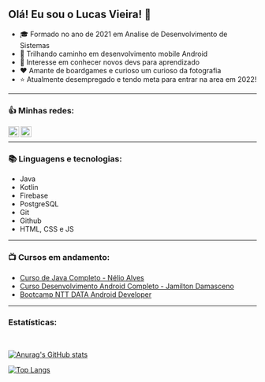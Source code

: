 ## Olá! Eu sou o Lucas Vieira! 👋 

- :mortar_board: Formado no ano de 2021 em Analise de Desenvolvimento de Sistemas
- :iphone: Trilhando caminho em desenvolvimento mobile Android
- :dancers: Interesse em conhecer novos devs para aprendizado
- :heart: Amante de boardgames e curioso um curioso da fotografia
- :star: Atualmente desempregado e tendo meta para entrar na area em 2022!

---

### :+1: Minhas redes:


[<img align="left" alt="Lucas Vieira | LinkedIn" width="22px" src="https://cdn.jsdelivr.net/npm/simple-icons@v3/icons/linkedin.svg" />][linkedin]
[<img align="left" alt="Lucas Vieira | Instagram" width="22px" src="https://cdn.jsdelivr.net/npm/simple-icons@v3/icons/instagram.svg" />][instagram]

<br />

---

### :books: Linguagens e tecnologias:

- Java
- Kotlin
- Firebase
- PostgreSQL
- Git
- Github
- HTML, CSS e JS

---

### 📺 Cursos em andamento:

- [Curso de Java Completo - Nélio Alves](https://www.udemy.com/course/java-curso-completo/)
- [Curso Desenvolvimento Android Completo - Jamilton Damasceno](https://www.udemy.com/course/curso-de-desenvolvimento-android-oreo/)
- [Bootcamp NTT DATA Android Developer](https://web.dio.me/track/ntt-data-android-developer?tab=path)

---

### Estatísticas:
<br />

[![Anurag's GitHub stats](https://github-readme-stats.vercel.app/api?username=lucasvieira93&show_icons=true&theme=gruvbox)](https://github.com/anuraghazra/github-readme-stats)


[![Top Langs](https://github-readme-stats.vercel.app/api/top-langs/?username=lucasvieira93&layout=compact&theme=gruvbox)](https://github.com/anuraghazra/github-readme-stats)


[instagram]: https://www.instagram.com/oi.lucasvieira/
[linkedin]: https://www.linkedin.com/in/lucasvieira1993/
